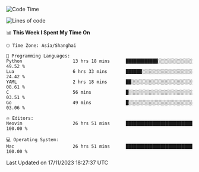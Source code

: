 <!--START_SECTION:waka-->
![Code Time](http://img.shields.io/badge/Code%20Time-1%2C684%20hrs%2044%20mins-blue)

![Lines of code](https://img.shields.io/badge/From%20Hello%20World%20I%27ve%20Written-290.1%20thousand%20lines%20of%20code-blue)

📊 **This Week I Spent My Time On** 

```text
🕑︎ Time Zone: Asia/Shanghai

💬 Programming Languages: 
Python                   13 hrs 18 mins      ████████████░░░░░░░░░░░░░   49.52 % 
Lua                      6 hrs 33 mins       ██████░░░░░░░░░░░░░░░░░░░   24.42 % 
YAML                     2 hrs 18 mins       ██░░░░░░░░░░░░░░░░░░░░░░░   08.61 % 
C                        56 mins             █░░░░░░░░░░░░░░░░░░░░░░░░   03.51 % 
Go                       49 mins             █░░░░░░░░░░░░░░░░░░░░░░░░   03.06 % 

🔥 Editors: 
Neovim                   26 hrs 51 mins      █████████████████████████   100.00 % 

💻 Operating System: 
Mac                      26 hrs 51 mins      █████████████████████████   100.00 % 
```


 Last Updated on 17/11/2023 18:27:37 UTC
<!--END_SECTION:waka-->
